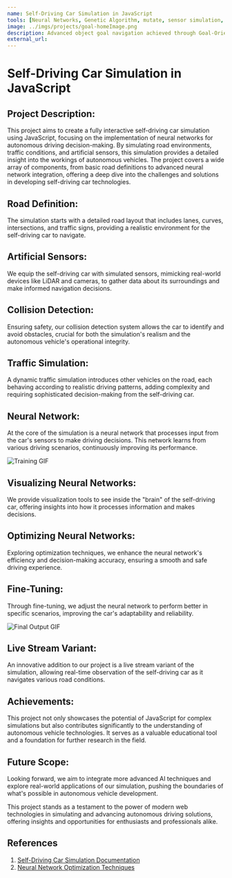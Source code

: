```yaml
---
name: Self-Driving Car Simulation in JavaScript
tools: [Neural Networks, Genetic Algorithm, mutate, sensor simulation, simulation ]
image: ../imgs/projects/goal-homeImage.png
description: Advanced object goal navigation achieved through Goal-Oriented Semantic Exploration, combining semantic mapping, policy learning, and efficient path planning.
external_url: 
---
```



# Self-Driving Car Simulation in JavaScript

## **Project Description:**
This project aims to create a fully interactive self-driving car simulation using JavaScript, focusing on the implementation of neural networks for autonomous driving decision-making. By simulating road environments, traffic conditions, and artificial sensors, this simulation provides a detailed insight into the workings of autonomous vehicles. The project covers a wide array of components, from basic road definitions to advanced neural network integration, offering a deep dive into the challenges and solutions in developing self-driving car technologies.

## **Road Definition:**
The simulation starts with a detailed road layout that includes lanes, curves, intersections, and traffic signs, providing a realistic environment for the self-driving car to navigate.

## **Artificial Sensors:**
We equip the self-driving car with simulated sensors, mimicking real-world devices like LiDAR and cameras, to gather data about its surroundings and make informed navigation decisions.

## **Collision Detection:**
Ensuring safety, our collision detection system allows the car to identify and avoid obstacles, crucial for both the simulation's realism and the autonomous vehicle's operational integrity.

## **Traffic Simulation:**
A dynamic traffic simulation introduces other vehicles on the road, each behaving according to realistic driving patterns, adding complexity and requiring sophisticated decision-making from the self-driving car.

## **Neural Network:**
At the core of the simulation is a neural network that processes input from the car's sensors to make driving decisions. This network learns from various driving scenarios, continuously improving its performance.
<!-- Add Training GIF Below -->
![Training GIF](../imgs/projects/selfdr.gif)

## **Visualizing Neural Networks:**
We provide visualization tools to see inside the "brain" of the self-driving car, offering insights into how it processes information and makes decisions.

## **Optimizing Neural Networks:**
Exploring optimization techniques, we enhance the neural network's efficiency and decision-making accuracy, ensuring a smooth and safe driving experience.

## **Fine-Tuning:**
Through fine-tuning, we adjust the neural network to perform better in specific scenarios, improving the car's adaptability and reliability.
<!-- Add Final Output GIF Below -->
![Final Output GIF](../imgs/projects/selfdr2.gif)
## **Live Stream Variant:**
An innovative addition to our project is a live stream variant of the simulation, allowing real-time observation of the self-driving car as it navigates various road conditions.

## **Achievements:**
This project not only showcases the potential of JavaScript for complex simulations but also contributes significantly to the understanding of autonomous vehicle technologies. It serves as a valuable educational tool and a foundation for further research in the field.

## **Future Scope:**
Looking forward, we aim to integrate more advanced AI techniques and explore real-world applications of our simulation, pushing the boundaries of what's possible in autonomous vehicle development.

This project stands as a testament to the power of modern web technologies in simulating and advancing autonomous driving solutions, offering insights and opportunities for enthusiasts and professionals alike.

## References
1. [Self-Driving Car Simulation Documentation](https://github.com/self-driving-car-simulation/documentation)
2. [Neural Network Optimization Techniques](https://arxiv.org/pdf/optimization-techniques)





